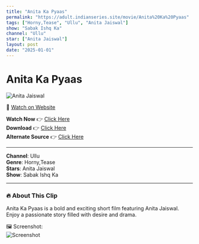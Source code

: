 ```yaml
---
title: "Anita Ka Pyaas"
permalink: "https://adult.indianseries.site/movie/Anita%20Ka%20Pyaas"
tags: ["Horny,Tease", "Ullu", "Anita Jaiswal"]
show: "Sabak Ishq Ka"
channel: "Ullu"
star: ["Anita Jaiswal"]
layout: post
date: "2025-01-01"
---
```


# Anita Ka Pyaas

![Anita Jaiswal](https://shorts.desisins.com/wp-content/uploads/2024/11/Anita-Jaiwal-Ki-Pyaas-Sabak-Ishq-Ka-DesiSins.com_.jpg)

🔗 [Watch on Website](https://adult.indianseries.site/movie/Anita%20Ka%20Pyaas)

**Watch Now** 👉 [Click Here](https://adult.indianseries.site/movie/Anita%20Ka%20Pyaas)  
**Download** 👉 [Click Here](https://adult.indianseries.site/movie/Anita%20Ka%20Pyaas)  
**Alternate Source** 👉 [Click Here](https://adult.indianseries.site/movie/Anita%20Ka%20Pyaas)

---

**Channel**: Ullu  
**Genre**: Horny,Tease  
**Stars**: Anita Jaiswal  
**Show**: Sabak Ishq Ka

---

### 🔥 About This Clip

Anita Ka Pyaas is a bold and exciting short film featuring Anita Jaiswal. Enjoy a passionate story filled with desire and drama.
 
🖼️ Screenshot:  
![Screenshot](https://shorts.desisins.com/wp-content/uploads/2024/11/Anita-Jaiwal-Ki-Pyaas-Sabak-Ishq-Ka-DesiSins.com_.jpg)
